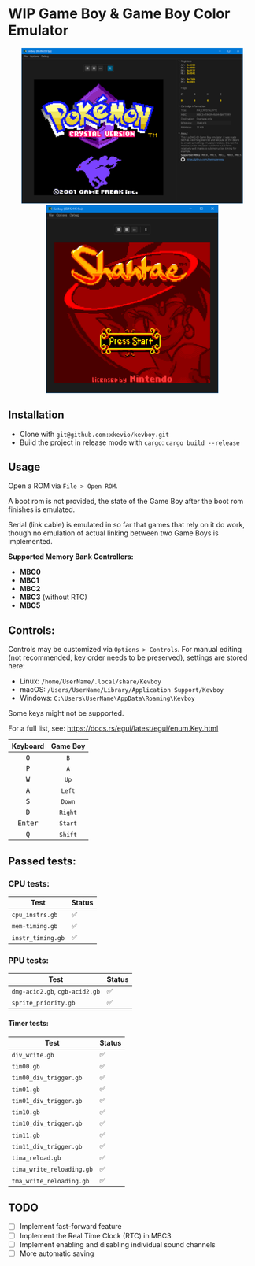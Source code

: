 # WIP Game Boy & Game Boy Color Emulator

<p float="left" align="middle">
<img src="icon/crystal.png" alt="Pokemon Crystal Title Screen" width="450" />
<img src="icon/shantae.png" alt="Shantae Title Screen" width="350" />
</p>

## Installation

- Clone with `git@github.com:xkevio/kevboy.git`
- Build the project in release mode with `cargo`: `cargo build --release`

## Usage

Open a ROM via `File > Open ROM`.

A boot rom is not provided, the state of the Game Boy after the boot rom finishes is emulated.

Serial (link cable) is emulated in so far that games that rely on it do work, though no emulation of actual linking between two Game Boys is implemented.

**Supported Memory Bank Controllers:**

- **MBC0**
- **MBC1**
- **MBC2**
- **MBC3** (without RTC)
- **MBC5**

## Controls:

Controls may be customized via `Options > Controls`. For manual editing (not recommended, key order needs to be preserved), settings are stored here:

- Linux: `/home/UserName/.local/share/Kevboy`
- macOS: `/Users/UserName/Library/Application Support/Kevboy`
- Windows: `C:\Users\UserName\AppData\Roaming\Kevboy`

Some keys might not be supported.

For a full list, see: https://docs.rs/egui/latest/egui/enum.Key.html

|   **Keyboard**   | **Game Boy** |
|:----------------:|:------------:|
| <kbd>O</kbd>     | `B`          |
| <kbd>P</kbd>     | `A`          |
| <kbd>W</kbd>     | `Up`         |
| <kbd>A</kbd>     | `Left`       |
| <kbd>S</kbd>     | `Down`       |
| <kbd>D</kbd>     | `Right`      |
| <kbd>Enter</kbd> | `Start`      |
| <kbd>Q</kbd>     | `Shift`      |

## Passed tests:

### CPU tests:

| Test              | Status |
|-------------------|--------|
| `cpu_instrs.gb`   | ✅     |
| `mem-timing.gb`   | ✅     |
| `instr_timing.gb` | ✅     |

### PPU tests:

| Test              | Status |
|-------------------|--------|
| `dmg-acid2.gb`, `cgb-acid2.gb`   | ✅     |
| `sprite_priority.gb`   | ✅     |

#### Timer tests:

| Test                   | Status |
|------------------------|--------|
| `div_write.gb`         | ✅      |
| `tim00.gb`             | ✅      |
| `tim00_div_trigger.gb` | ✅      |
| `tim01.gb`             | ✅       |
| `tim01_div_trigger.gb` | ✅       |
| `tim10.gb`             | ✅       |
| `tim10_div_trigger.gb` | ✅       |
| `tim11.gb`             | ✅       |
| `tim11_div_trigger.gb` | ✅       |
| `tima_reload.gb`       | ✅       |
| `tima_write_reloading.gb`       | ✅       |
| `tma_write_reloading.gb`       | ✅       |

## TODO

- [ ] Implement fast-forward feature
- [ ] Implement the Real Time Clock (RTC) in MBC3
- [ ] Implement enabling and disabling individual sound channels
- [ ] More automatic saving
